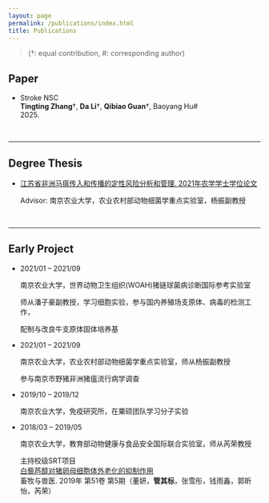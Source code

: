 ```yaml
---
layout: page
permalink: /publications/index.html
title: Publications
---
```


> (†: equal contribution, #: corresponding author)

## Paper

- Stroke NSC<br>**Tingting Zhang**†, **Da Li**†, **Qibiao Guan**†, Baoyang Hu#<br>2025.<br>

  <br>

---

## Degree Thesis

- [江苏省非洲马瘟传入和传播的定性风险分析和管理. 2021年农学学士学位论文](https://mushan-guan.github.io/mypaper/thesis/NJAU.pdf)<br>

  Advisor: 南京农业大学，农业农村部动物细菌学重点实验室，杨振副教授<br>

  <br>

---

## Early Project

- 2021/01 – 2021/09<br>

  南京农业大学，世界动物卫生组织(WOAH)猪链球菌病诊断国际参考实验室<br>

  师从潘子豪副教授，学习细胞实验，参与国内养殖场支原体、病毒的检测工作，<br>

  配制与改良牛支原体固体培养基<br>

- 2021/01 – 2021/09<br>

  南京农业大学，农业农村部动物细菌学重点实验室，师从杨振副教授<br>

  参与南京市野猪非洲猪瘟流行病学调查<br>

- 2019/10 – 2019/12<br>

  南京农业大学，免疫研究所，在粟硕团队学习分子实验<br>

- 2018/03 – 2019/05<br>

  南京农业大学，教育部动物健康与食品安全国际联合实验室，师从芮荣教授<br>

  主持校级SRT项目<br>[白藜芦醇对猪卵母细胞体外老化的抑制作用](https://mushan-guan.github.io/mypaper/thesis/VET.pdf)<br>畜牧与兽医. 2019年  第51卷 第5期（董妍，**管其标**，张雪彤，钱雨鑫，郭昕怡，芮荣）
